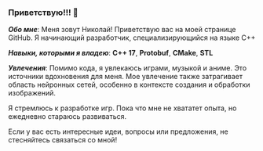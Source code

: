 ### Приветствую!!! 👋

***Обо мне***:
Меня зовут Николай!
Приветствую вас на моей странице GitHub. Я начинающий разработчик, специализирующийся на языке C++

***Навыки, которыми я владею***:
**С++ 17**, **Protobuf**, **CMake**, **STL**

***Увлечения***:
Помимо кода, я увлекаюсь играми, музыкой и аниме. Это источники вдохновения для меня. Мое увлечение также затрагивает область нейронных сетей, особенно в контексте создания и обработки изображений.

Я стремлюсь к разработке игр. Пока что мне не хвататет опыта, но ежедневно стараюсь развиваться.

Если у вас есть интересные идеи, вопросы или предложения, не стесняйтесь связаться со мной!
